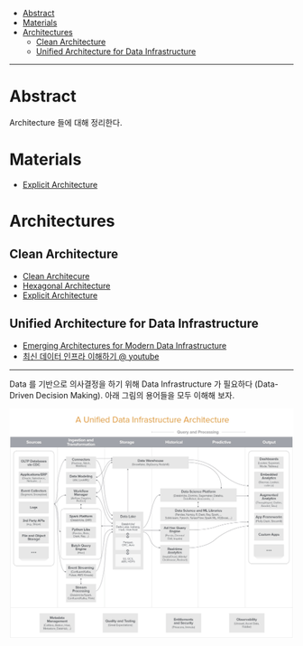 - [Abstract](#abstract)
- [Materials](#materials)
- [Architectures](#architectures)
  - [Clean Architecture](#clean-architecture)
  - [Unified Architecture for Data Infrastructure](#unified-architecture-for-data-infrastructure)

----

# Abstract

Architecture 들에 대해 정리한다.

# Materials

* [Explicit Architecture](https://herbertograca.com/2017/11/16/explicit-architecture-01-ddd-hexagonal-onion-clean-cqrs-how-i-put-it-all-together/)

# Architectures

## Clean Architecture

* [Clean Architecure](/cleanarchitecture/README.md)
* [Hexagonal Architecture](/hexagonalarchitecture/README.md)
* [Explicit Architecture](https://herbertograca.com/2017/11/16/explicit-architecture-01-ddd-hexagonal-onion-clean-cqrs-how-i-put-it-all-together/)

## Unified Architecture for Data Infrastructure

* [Emerging Architectures for Modern Data Infrastructure](https://future.a16z.com/emerging-architectures-modern-data-infrastructure/)
* [최신 데이터 인프라 이해하기 @ youtube](https://www.youtube.com/watch?v=g_c742vW8dQ&list=PLL-_zEJctPoJ92HmbGxFv1Pv_ugsggGD2)

----

Data 를 기반으로 의사결정을 하기 위해 Data Infrastructure 가 필요하다 (Data-Driven Decision Making). 아래 그림의 용어들을 모두 이해해 보자.

![](img/unified_data_infrastructure_architecture.png)
  
